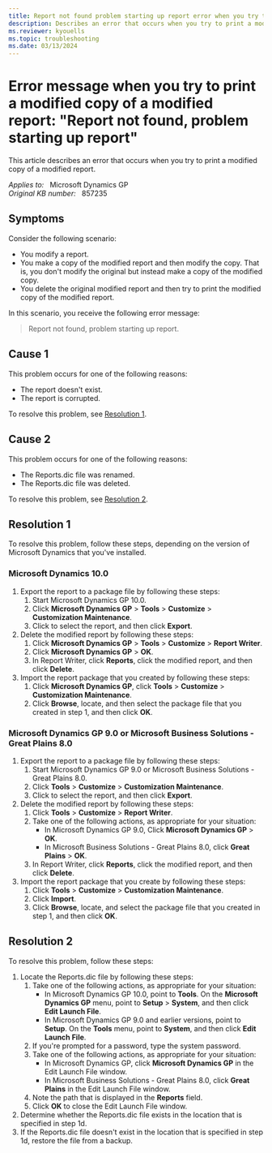 ```yaml
---
title: Report not found problem starting up report error when you try to print a modified copy of a modified report
description: Describes an error that occurs when you try to print a modified copy of a modified report.
ms.reviewer: kyouells
ms.topic: troubleshooting
ms.date: 03/13/2024
---
```

# Error message when you try to print a modified copy of a modified report: "Report not found, problem starting up report"

This article describes an error that occurs when you try to print a modified copy of a modified report.

_Applies to:_ &nbsp; Microsoft Dynamics GP  
_Original KB number:_ &nbsp; 857235

## Symptoms

Consider the following scenario:

- You modify a report.
- You make a copy of the modified report and then modify the copy. That is, you don't modify the original but instead make a copy of the modified copy.
- You delete the original modified report and then try to print the modified copy of the modified report.

In this scenario, you receive the following error message:
> Report not found, problem starting up report.

## Cause 1

This problem occurs for one of the following reasons:

- The report doesn't exist.
- The report is corrupted.

To resolve this problem, see [Resolution 1](#resolution-1).

## Cause 2

This problem occurs for one of the following reasons:

- The Reports.dic file was renamed.
- The Reports.dic file was deleted.

To resolve this problem, see [Resolution 2](#resolution-2).

## Resolution 1

To resolve this problem, follow these steps, depending on the version of Microsoft Dynamics that you've installed.

### Microsoft Dynamics 10.0

1. Export the report to a package file by following these steps:
    1. Start Microsoft Dynamics GP 10.0.
    1. Click **Microsoft Dynamics GP** > **Tools** > **Customize** > **Customization Maintenance**.
    1. Click to select the report, and then click **Export**.
1. Delete the modified report by following these steps:
    1. Click **Microsoft Dynamics GP** > **Tools** > **Customize** > **Report Writer**.
    1. Click **Microsoft Dynamics GP** > **OK**.
    1. In Report Writer, click **Reports**, click the modified report, and then click **Delete**.
1. Import the report package that you created by following these steps:
    1. Click **Microsoft Dynamics GP**, click **Tools** > **Customize** > **Customization Maintenance**.
    1. Click **Browse**, locate, and then select the package file that you created in step 1, and then click **OK**.

### Microsoft Dynamics GP 9.0 or Microsoft Business Solutions - Great Plains 8.0

1. Export the report to a package file by following these steps:
    1. Start Microsoft Dynamics GP 9.0 or Microsoft Business Solutions - Great Plains 8.0.
    1. Click **Tools** > **Customize** > **Customization Maintenance**.
    1. Click to select the report, and then click **Export**.
1. Delete the modified report by following these steps:
    1. Click **Tools** > **Customize** > **Report Writer**.
    1. Take one of the following actions, as appropriate for your situation:
        - In Microsoft Dynamics GP 9.0, Click **Microsoft Dynamics GP** > **OK**.
        - In Microsoft Business Solutions - Great Plains 8.0, click **Great Plains** > **OK**.
    1. In Report Writer, click **Reports**, click the modified report, and then click **Delete**.
1. Import the report package that you create by following these steps:
    1. Click **Tools** > **Customize** > **Customization Maintenance**.
    1. Click **Import**.
    1. Click **Browse**, locate, and select the package file that you created in step 1, and then click **OK**.

## Resolution 2

To resolve this problem, follow these steps:

1. Locate the Reports.dic file by following these steps:
    1. Take one of the following actions, as appropriate for your situation:
        - In Microsoft Dynamics GP 10.0, point to **Tools**. On the **Microsoft Dynamics GP** menu, point to **Setup** > **System**, and then click **Edit Launch File**.
        - In Microsoft Dynamics GP 9.0 and earlier versions, point to **Setup**. On the **Tools** menu, point to **System**, and then click **Edit Launch File**.
    1. If you're prompted for a password, type the system password.
    1. Take one of the following actions, as appropriate for your situation:
        - In Microsoft Dynamics GP, click **Microsoft Dynamics GP** in the Edit Launch File window.
        - In Microsoft Business Solutions - Great Plains 8.0, click **Great Plains** in the Edit Launch File window.
    1. Note the path that is displayed in the **Reports** field.
    1. Click **OK** to close the Edit Launch File window.
1. Determine whether the Reports.dic file exists in the location that is specified in step 1d.
1. If the Reports.dic file doesn't exist in the location that is specified in step 1d, restore the file from a backup.
